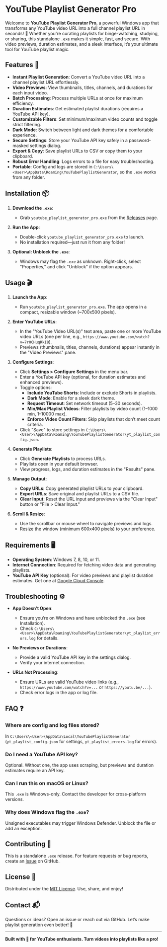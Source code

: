 # YouTube Playlist Generator Pro

Welcome to **YouTube Playlist Generator Pro**, a powerful Windows app that transforms any YouTube video URL into a full channel playlist URL in seconds! 🚀 Whether you're curating playlists for binge-watching, studying, or sharing, this standalone `.exe` makes it simple, fast, and secure. With video previews, duration estimates, and a sleek interface, it’s your ultimate tool for YouTube playlist magic.

## Features 🎥

- **Instant Playlist Generation**: Convert a YouTube video URL into a channel playlist URL effortlessly.
- **Video Previews**: View thumbnails, titles, channels, and durations for each input video.
- **Batch Processing**: Process multiple URLs at once for maximum efficiency.
- **Duration Estimates**: Get estimated playlist durations (requires a YouTube API key).
- **Customizable Filters**: Set minimum/maximum video counts and toggle strict filtering.
- **Dark Mode**: Switch between light and dark themes for a comfortable experience.
- **Secure Settings**: Store your YouTube API key safely in a password-masked settings dialog.
- **Export & Copy**: Save playlist URLs to CSV or copy them to your clipboard.
- **Robust Error Handling**: Logs errors to a file for easy troubleshooting.
- **Portable**: Config and logs are stored in `C:\Users\<User>\AppData\Roaming\YouTubePlaylistGenerator`, so the `.exe` works from any folder.

## Installation 📦

1. **Download the `.exe`**:
   - Grab `youtube_playlist_generator_pro.exe` from the [Releases](https://github.com/<your-username>/<your-repo>/releases) page.

2. **Run the App**:
   - Double-click `youtube_playlist_generator_pro.exe` to launch.
   - No installation required—just run it from any folder!

3. **Optional: Unblock the `.exe`**:
   - Windows may flag the `.exe` as unknown. Right-click, select "Properties," and click "Unblock" if the option appears.

## Usage 🎬

1. **Launch the App**:
   - Run `youtube_playlist_generator_pro.exe`. The app opens in a compact, resizable window (~700x500 pixels).

2. **Enter YouTube URLs**:
   - In the "YouTube Video URL(s)" text area, paste one or more YouTube video URLs (one per line, e.g., `https://www.youtube.com/watch?v=7r0CHuqRkI8`).
   - Previews (thumbnails, titles, channels, durations) appear instantly in the "Video Previews" pane.

3. **Configure Settings**:
   - Click **Settings > Configure Settings** in the menu bar.
   - Enter a YouTube API key (optional, for duration estimates and enhanced previews).
   - Toggle options:
     - **Include YouTube Shorts**: Include or exclude Shorts in playlists.
     - **Dark Mode**: Enable for a sleek dark theme.
     - **Request Timeout**: Set network timeout (5–30 seconds).
     - **Min/Max Playlist Videos**: Filter playlists by video count (1–1000 min, 1–10000 max).
     - **Enforce Video Count Filters**: Skip playlists that don’t meet count criteria.
   - Click "Save" to store settings in `C:\Users\<User>\AppData\Roaming\YouTubePlaylistGenerator\yt_playlist_config.json`.

4. **Generate Playlists**:
   - Click **Generate Playlists** to process URLs.
   - Playlists open in your default browser.
   - View progress, logs, and duration estimates in the "Results" pane.

5. **Manage Output**:
   - **Copy URLs**: Copy generated playlist URLs to your clipboard.
   - **Export URLs**: Save original and playlist URLs to a CSV file.
   - **Clear Input**: Reset the URL input and previews via the "Clear Input" button or "File > Clear Input."

6. **Scroll & Resize**:
   - Use the scrollbar or mouse wheel to navigate previews and logs.
   - Resize the window (minimum 600x400 pixels) to your preference.

## Requirements 🖥️

- **Operating System**: Windows 7, 8, 10, or 11.
- **Internet Connection**: Required for fetching video data and generating playlists.
- **YouTube API Key** (optional): For video previews and playlist duration estimates. Get one at [Google Cloud Console](https://console.developers.google.com/).

## Troubleshooting ⚙️

- **App Doesn’t Open**:
  - Ensure you’re on Windows and have unblocked the `.exe` (see Installation).
  - Check `C:\Users\<User>\AppData\Roaming\YouTubePlaylistGenerator\yt_playlist_errors.log` for details.

- **No Previews or Durations**:
  - Provide a valid YouTube API key in the settings dialog.
  - Verify your internet connection.

- **URLs Not Processing**:
  - Ensure URLs are valid YouTube video links (e.g., `https://www.youtube.com/watch?v=...` or `https://youtu.be/...`).
  - Check error logs in the app or log file.

## FAQ ❓

### Where are config and log files stored?
In `C:\Users\<User>\AppData\Local\YouTubePlaylistGenerator` (`yt_playlist_config.json` for settings, `yt_playlist_errors.log` for errors).

### Do I need a YouTube API key?
Optional. Without one, the app uses scraping, but previews and duration estimates require an API key.

### Can I run this on macOS or Linux?
This `.exe` is Windows-only. Contact the developer for cross-platform versions.

### Why does Windows flag the `.exe`?
Unsigned executables may trigger Windows Defender. Unblock the file or add an exception.

## Contributing 🤝

This is a standalone `.exe` release. For feature requests or bug reports, create an [Issue](https://github.com/<your-username>/<your-repo>/issues) on GitHub.

## License 📜

Distributed under the [MIT License](LICENSE). Use, share, and enjoy!

## Contact 📬

Questions or ideas? Open an issue or reach out via GitHub. Let’s make playlist generation even better! 🎉

---

**Built with 💪 for YouTube enthusiasts. Turn videos into playlists like a pro!**
